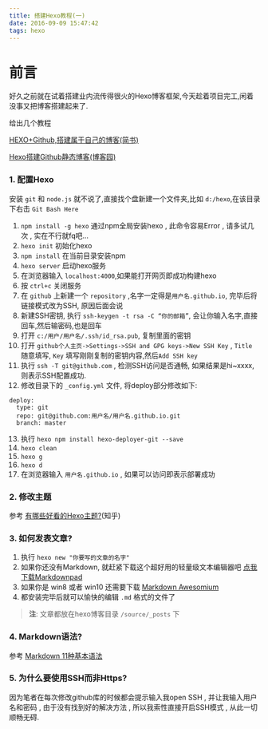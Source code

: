 ```yaml
---
title: 搭建Hexo教程(一)
date: 2016-09-09 15:47:42
tags: hexo
---
```

# 前言
好久之前就在试着搭建业内流传得很火的Hexo博客框架,今天趁着项目完工,闲着没事又把博客搭建起来了.

给出几个教程

[HEXO+Github,搭建属于自己的博客(简书)](http://www.jianshu.com/p/465830080ea9)

[Hexo搭建Github静态博客(博客园)](http://www.cnblogs.com/zhcncn/p/4097881.html)

### 1. 配置Hexo
安装 `git` 和 `node.js` 就不说了,直接找个盘新建一个文件夹,比如 `d:/hexo`,在该目录下右击 `Git Bash Here`

1. `npm install -g hexo` 通过npm全局安装hexo , 此命令容易Error , 请多试几次 , 实在不行就fq吧...
2. `hexo init` 初始化hexo
3. `npm install` 在当前目录安装npm
4. `hexo server` 启动hexo服务
5. 在浏览器输入 `localhost:4000`,如果能打开网页即成功构建hexo
6. 按 `ctrl+c` 关闭服务
7. 在 `github` 上新建一个 `repository` ,名字一定得是`用户名.github.io`, 完毕后将链接模式改为SSH, 原因后面会说
8. 新建SSH密钥, 执行 `ssh-keygen -t rsa -C “你的邮箱”`, 会让你输入名字,直接回车,然后输密码,也是回车
9. 打开 `c:/用户/用户名/.ssh/id_rsa.pub`, 复制里面的密钥
10. 打开 `github个人主页->Settings->SSH and GPG keys->New SSH Key` , `Title` 随意填写, `Key` 填写刚刚复制的密钥内容,然后`Add SSH key` 
11. 执行 `ssh -T git@github.com` , 检测SSH访问是否通畅, 如果结果是hi~xxxx,则表示SSH配置成功.
12. 修改目录下的 `_config.yml` 文件, 将deploy部分修改如下:
```
deploy:
  type: git
  repo: git@github.com:用户名/用户名.github.io.git
  branch: master
```
13. 执行 `hexo npm install hexo-deployer-git --save`
14. `hexo clean`
15. `hexo g`
16. `hexo d`
17. 在浏览器输入 `用户名.github.io` , 如果可以访问即表示部署成功

### 2. 修改主题

参考
[有哪些好看的Hexo主题?](http://www.zhihu.com/question/24422335)(知乎)

### 3. 如何发表文章?

1. 执行 `hexo new "你要写的文章的名字"`
2. 如果你还没有Markdown, 就赶紧下载这个超好用的轻量级文本编辑器吧 [点我下载Markdownpad](http://markdownpad.com/download.html)
3. 如果你是 win8 或者 win10 还需要下载 [Markdown Awesomium](http://markdownpad.com/download/awesomium_v1.6.6_sdk_win.exe)
4. 都安装完毕后就可以愉快的编辑 `.md` 格式的文件了

> **注**: 文章都放在hexo博客目录 `/source/_posts` 下  

### 4. Markdown语法?

参考 [Markdown 11种基本语法](http://www.cnblogs.com/hnrainll/p/3514637.html)

### 5. 为什么要使用SSH而非Https?

因为笔者在每次修改github库的时候都会提示输入我open SSH , 并让我输入用户名和密码 , 由于没有找到好的解决方法 , 所以我索性直接开启SSH模式 , 从此一切顺畅无碍.